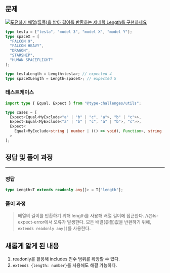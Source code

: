 ## 문제

<a href="https://tsch.js.org/18/play/ko" target="_blank"><img src="https://img.shields.io/badge/-%EB%8F%84%EC%A0%84%ED%95%98%EA%B8%B0-3178c6?logo=typescript&logoColor=white" alt="도전하기"/>
배열(튜플)을 받아 길이를 반환하는 제네릭 Length<T>를 구현하세요

```ts
type tesla = ["tesla", "model 3", "model X", "model Y"];
type spaceX = [
  "FALCON 9",
  "FALCON HEAVY",
  "DRAGON",
  "STARSHIP",
  "HUMAN SPACEFLIGHT"
];

type teslaLength = Length<tesla>; // expected 4
type spaceXLength = Length<spaceX>; // expected 5
```

### 테스트케이스

```ts
import type { Equal, Expect } from "@type-challenges/utils";

type cases = [
  Expect<Equal<MyExclude<"a" | "b" | "c", "a">, "b" | "c">>,
  Expect<Equal<MyExclude<"a" | "b" | "c", "a" | "b">, "c">>,
  Expect<
    Equal<MyExclude<string | number | (() => void), Function>, string | number>
  >
];
```

## 정답 및 풀이 과정

---

### 정답

```ts
type Length<T extends readonly any[]> = T["length"];
```

### 풀이 과정

> 배열의 길이를 반환하기 위해 length를 사용해 배열 길이에 접근한다.
> //@ts-expect-error에서 오류가 발생한다.
> 모든 배열(튜플)값을 반환하기 위해, `extends readonly any[]`를 사용한다.

## 새롭게 알게 된 내용

1. readonly를 활용해 includes 인수 범위를 확장할 수 있다.
2. `extends {length: number}`를 사용해도 해결 가능하다.
